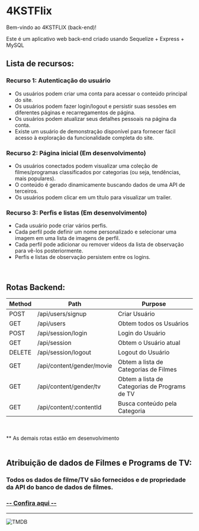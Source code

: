 # 4KSTFlix

Bem-vindo ao 4KSTFLIX (back-end)!

Este é um aplicativo web back-end criado usando Sequelize + Express + MySQL

## Lista de recursos:

### Recurso 1: Autenticação do usuário

- Os usuários podem criar uma conta para acessar o conteúdo principal do site.
- Os usuários podem fazer login/logout e persistir suas sessões em diferentes páginas e recarregamentos de página.
- Os usuários podem atualizar seus detalhes pessoais na página da conta.
- Existe um usuário de demonstração disponível para fornecer fácil acesso à exploração da funcionalidade completa do site.

### Recurso 2: Página inicial (Em desenvolvimento)

- Os usuários conectados podem visualizar uma coleção de filmes/programas classificados por categorias (ou seja, tendências, mais populares).
- O conteúdo é gerado dinamicamente buscando dados de uma API de terceiros.
- Os usuários podem clicar em um título para visualizar um trailer.

### Recurso 3: Perfis e listas (Em desenvolvimento)

- Cada usuário pode criar vários perfis.
- Cada perfil pode definir um nome personalizado e selecionar uma imagem em uma lista de imagens de perfil.
- Cada perfil pode adicionar ou remover vídeos da lista de observação para vê-los posteriormente.
- Perfis e listas de observação persistem entre os logins.

</br>

## Rotas Backend:

| Method | Path                      | Purpose                                       |
| ------ | ------------------------- | --------------------------------------------- |
| POST   | /api/users/signup         | Criar Usuário                                 |
| GET    | /api/users                | Obtem todos os Usuários                       |
| POST   | /api/session/login        | Login do Usuário                              |
| GET    | /api/session              | Obtem o Usuário atual                         |
| DELETE | /api/session/logout       | Logout do Usuário                             |
| GET    | /api/content/gender/movie | Obtem a lista de Categorias de Filmes         |
| GET    | /api/content/gender/tv    | Obtem a lista de Categorias de Programs de TV |
| GET    | /api/content/:contentId   | Busca conteúdo pela Categoria                 |

<br></br>
\*\* As demais rotas estão em desenvolvimento
<br></br>

## Atribuição de dados de Filmes e Programs de TV:

### Todos os dados de filme/TV são fornecidos e de propriedade da API do banco de dados de filmes.

### [ -- Confira aqui --](https://www.themoviedb.org/)

---

![TMDB](https://www.themoviedb.org/assets/2/v4/logos/v2/blue_long_2-9665a76b1ae401a510ec1e0ca40ddcb3b0cfe45f1d51b77a308fea0845885648.svg)
